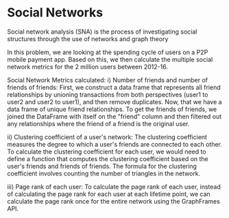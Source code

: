 # Social Networks
Social network analysis (SNA) is the process of investigating social structures through the use of networks and graph theory

In this problem, we are looking at the spending cycle of users on a P2P mobile payment app. Based on this, we then calculate the multiple social network metrics for the 2 million users between 2012-16.

Social Network Metrics calculated:
i) Number of friends and number of friends of friends: First, we construct a data frame that represents all friend relationships by unioning transactions from both 
perspectives (user1 to user2 and user2 to user1), and then remove duplicates. Now, that we have a data frame of unique friend relationships. To get the friends of friends, we joined the DataFrame with itself on the "friend" column and then filtered out any relationships where the friend of a friend is the original user.

ii) Clustering coefficient of a user's network: The clustering coefficient measures the degree to which a user's friends are connected to each other. To calculate the clustering coefficient for each user, we would need to define a function that computes the clustering coefficient based on the user's friends and friends of friends. The formula for the clustering coefficient involves counting the number of triangles in the network.

iii) Page rank of each user: To calculate the page rank of each user, instead of calculating the page rank for each user at each lifetime point, we can calculate the page rank once for the entire network using the GraphFrames API.
